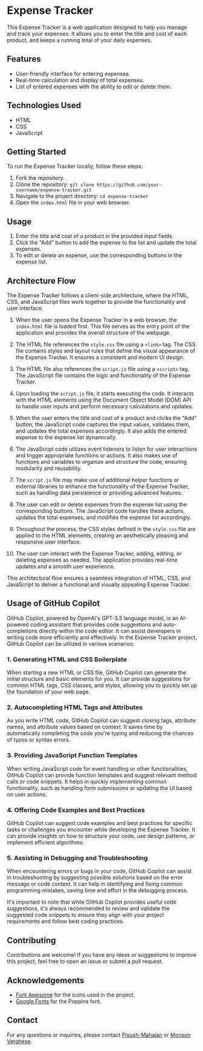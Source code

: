 # Expense Tracker

This Expense Tracker is a web application designed to help you manage and track your expenses. It allows you to enter the title and cost of each product, and keeps a running total of your daily expenses.

## Features

- User-friendly interface for entering expenses.
- Real-time calculation and display of total expenses.
- List of entered expenses with the ability to edit or delete them.

## Technologies Used

- HTML
- CSS
- JavaScript

## Getting Started

To run the Expense Tracker locally, follow these steps:

1. Fork the repository.
2. Clone the repository: `git clone https://github.com/your-username/expense-tracker.git`
3. Navigate to the project directory: `cd expense-tracker`
4. Open the `index.html` file in your web browser.

## Usage

1. Enter the title and cost of a product in the provided input fields.
2. Click the "Add" button to add the expense to the list and update the total expenses.
3. To edit or delete an expense, use the corresponding buttons in the expense list.

## Architecture Flow

The Expense Tracker follows a client-side architecture, where the HTML, CSS, and JavaScript files work together to provide the functionality and user interface.

1. When the user opens the Expense Tracker in a web browser, the `index.html` file is loaded first. This file serves as the entry point of the application and provides the overall structure of the webpage.

2. The HTML file references the `style.css` file using a `<link>` tag. The CSS file contains styles and layout rules that define the visual appearance of the Expense Tracker. It ensures a consistent and modern UI design.

3. The HTML file also references the `script.js` file using a `<script>` tag. The JavaScript file contains the logic and functionality of the Expense Tracker.

4. Upon loading the `script.js` file, it starts executing the code. It interacts with the HTML elements using the Document Object Model (DOM) API to handle user inputs and perform necessary calculations and updates.

5. When the user enters the title and cost of a product and clicks the "Add" button, the JavaScript code captures the input values, validates them, and updates the total expenses accordingly. It also adds the entered expense to the expense list dynamically.

6. The JavaScript code utilizes event listeners to listen for user interactions and trigger appropriate functions or actions. It also makes use of functions and variables to organize and structure the code, ensuring modularity and reusability.

7. The `script.js` file may make use of additional helper functions or external libraries to enhance the functionality of the Expense Tracker, such as handling data persistence or providing advanced features.

8. The user can edit or delete expenses from the expense list using the corresponding buttons. The JavaScript code handles these actions, updates the total expenses, and modifies the expense list accordingly.

9. Throughout the process, the CSS styles defined in the `style.css` file are applied to the HTML elements, creating an aesthetically pleasing and responsive user interface.

10. The user can interact with the Expense Tracker, adding, editing, or deleting expenses as needed. The application provides real-time updates and a smooth user experience.

This architectural flow ensures a seamless integration of HTML, CSS, and JavaScript to deliver a functional and visually appealing Expense Tracker.

## Usage of GitHub Copilot

GitHub Copilot, powered by OpenAI's GPT-3.5 language model, is an AI-powered coding assistant that provides code suggestions and auto-completions directly within the code editor. It can assist developers in writing code more efficiently and effectively. In the Expense Tracker project, GitHub Copilot can be utilized in various scenarios:

### 1. Generating HTML and CSS Boilerplate

When starting a new HTML or CSS file, GitHub Copilot can generate the initial structure and basic elements for you. It can provide suggestions for common HTML tags, CSS classes, and styles, allowing you to quickly set up the foundation of your web page.

### 2. Autocompleting HTML Tags and Attributes

As you write HTML code, GitHub Copilot can suggest closing tags, attribute names, and attribute values based on context. It saves time by automatically completing the code you're typing and reducing the chances of typos or syntax errors.

### 3. Providing JavaScript Function Templates

When writing JavaScript code for event handling or other functionalities, GitHub Copilot can provide function templates and suggest relevant method calls or code snippets. It helps in quickly implementing common functionality, such as handling form submissions or updating the UI based on user actions.

### 4. Offering Code Examples and Best Practices

GitHub Copilot can suggest code examples and best practices for specific tasks or challenges you encounter while developing the Expense Tracker. It can provide insights on how to structure your code, use design patterns, or implement efficient algorithms.

### 5. Assisting in Debugging and Troubleshooting

When encountering errors or bugs in your code, GitHub Copilot can assist in troubleshooting by suggesting possible solutions based on the error message or code context. It can help in identifying and fixing common programming mistakes, saving time and effort in the debugging process.

It's important to note that while GitHub Copilot provides useful code suggestions, it's always recommended to review and validate the suggested code snippets to ensure they align with your project requirements and follow best coding practices.


## Contributing

Contributions are welcome! If you have any ideas or suggestions to improve this project, feel free to open an issue or submit a pull request.


## Acknowledgements

- [Font Awesome](https://fontawesome.com/) for the icons used in the project.
- [Google Fonts](https://fonts.google.com/) for the Poppins font.

## Contact

For any questions or inquiries, please contact [Piyush-Mahajan](https://piyush-mahajan.netlify.app) or [Monson Verghese](https://monson2002-portfolio-2023.netlify.app/).

